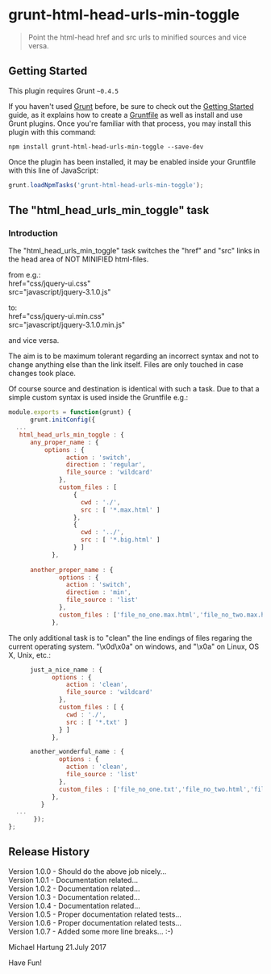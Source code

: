 # grunt-html-head-urls-min-toggle

> Point the html-head href and src urls to minified sources and vice versa.

## Getting Started
This plugin requires Grunt `~0.4.5`

If you haven't used [Grunt](http://gruntjs.com/) before, be sure to check out the [Getting Started](http://gruntjs.com/getting-started) guide, as it explains how to create a [Gruntfile](http://gruntjs.com/sample-gruntfile) as well as install and use Grunt plugins. Once you're familiar with that process, you may install this plugin with this command:

```shell
npm install grunt-html-head-urls-min-toggle --save-dev
```

Once the plugin has been installed, it may be enabled inside your Gruntfile with this line of JavaScript:

```js
grunt.loadNpmTasks('grunt-html-head-urls-min-toggle');
```

## The "html_head_urls_min_toggle" task

### Introduction
The "html_head_urls_min_toggle" task switches the "href" and "src" links in the head area of NOT MINIFIED html-files. 

from e.g.:<br>href="css/jquery-ui.css"<br>
           src="javascript/jquery-3.1.0.js"<br>

to:<br>href="css/jquery-ui.min.css"<br>
           src="javascript/jquery-3.1.0.min.js"<br>

and vice versa.

The aim is to be maximum tolerant regarding an incorrect syntax and not to change anything else than the link itself.
Files are only touched in case changes took place.

Of course source and destination is identical with such a task.
Due to that a simple custom syntax is used inside the Gruntfile e.g.:
```js
module.exports = function(grunt) {
      grunt.initConfig({
  ...
   html_head_urls_min_toggle : {
      any_proper_name : {
	      options : {
	            action : 'switch',
	            direction : 'regular',
	            file_source : 'wildcard'
	          },
	          custom_files : [
	              {
	                cwd : './',
	                src : [ '*.max.html' ]
	              },
	              {
	                cwd : '../',
	                src : [ '*.big.html' ]
	              } ]
	        },
	        
      another_proper_name : {
	          options : {
	            action : 'switch',
	            direction : 'min',
	            file_source : 'list'
	          },
	          custom_files : ['file_no_one.max.html','file_no_two.max.html','file_no_three.max.html']
	        },
```

The only additional task is to "clean" the line endings of files regaring the current operating system.
"\x0d\x0a" on windows, and "\x0a" on Linux, OS X, Unix, etc.:

```js	        
      just_a_nice_name : {
	        options : {
	            action : 'clean',
	            file_source : 'wildcard'
	          },
	          custom_files : [ {
	            cwd : './',
	            src : [ '*.txt' ]
	          } ]
	        },    

      another_wonderful_name : {
	          options : {
	            action : 'clean',
	            file_source : 'list'
	          },
	          custom_files : ['file_no_one.txt','file_no_two.html','file_no_three.txt']
	        },
	     }
  ...
       });
};    
```

## Release History
Version 1.0.0 - Should do the above job nicely...<br>
Version 1.0.1 - Documentation related...<br>
Version 1.0.2 - Documentation related...<br>
Version 1.0.3 - Documentation related...<br>
Version 1.0.4 - Documentation related...<br>
Version 1.0.5 - Proper documentation related tests...<br>
Version 1.0.6 - Proper documentation related tests...<br>
Version 1.0.7 - Added some more line breaks... :-)<br>


Michael Hartung
21.July 2017
 
Have Fun! 
